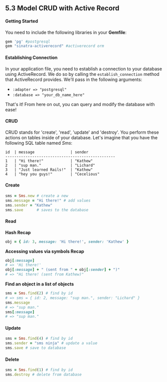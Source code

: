 ## 5.3 Model CRUD with Active Record

#### Getting Started

You need to include the following libraries in your **Gemfile**:

```ruby
gem 'pg' #postgresql
gem "sinatra-activerecord" #activerecord orm
```

#### Establishing Connection

In your application file, you need to establish a connection to your database using ActiveRecord. We do so by calling the `establish_connection` method that ActiveRecord provides. We'll pass in the following arguments:

- `:adapter => "postgresql"`
- `:database => "your_db_name_here"`

That's it! From here on out, you can query and modify the database with ease!

#### CRUD

CRUD stands for 'create', 'read', 'update' and 'destroy'. You perform these actions on tables inside of your database. Let's imagine that you have the following SQL table named *Sms*:

```
id  | message                | sender
-------------------------------------------------
1   | "Hi there!"            | "Kathew"
2   | "sup man."             | "Lichard"
3   | "Just learned Rails!"  | "Kathew"
4   | "hey you guys!"        | "Cecelious"
```

#### Create
```ruby
sms = Sms.new # create a new
sms.message = "Hi there!" # add values
sms.sender = "Kathew"
sms.save      # saves to the database
```

#### Read


**Hash Recap**
```ruby
obj = { id: 3, message: 'Hi there!', sender: 'Kathew' }
```

**Accessing values via symbols Recap**
```ruby
obj[:message]
# => 'Hi there!'
obj[:message] + " (sent from " + obj[:sender] + ")"
# => "Hi there! (sent from Kathew)"
```

**Find an object in a list of objects**

```ruby
sms = Sms.find(2) # find by id
# => sms = { id: 2, message: "sup man.", sender: "Lichard" }
sms.message
# => "sup man."
sms[:message]
# => "sup man."
```

#### Update
```ruby
sms = Sms.find(4) # find by id
sms.sender = "sms ninja" # update a value
sms.save # save to database
```

#### Delete
```ruby
sms = Sms.find(1) # find by id
sms.destroy # delete from database
```
